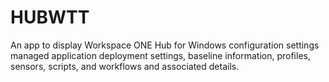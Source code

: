 # HUBWTT
An app to display Workspace ONE Hub for Windows configuration settings managed application deployment settings, baseline information, profiles, sensors, scripts, and workflows and associated details.
